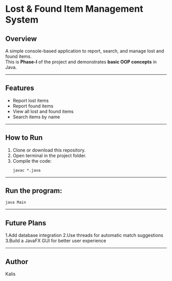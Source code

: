 # Lost & Found Item Management System

## Overview
A simple console-based application to report, search, and manage lost and found items.  
This is **Phase-I** of the project and demonstrates **basic OOP concepts** in Java.

---

## Features
- Report lost items  
- Report found items  
- View all lost and found items  
- Search items by name  

---

## How to Run
1. Clone or download this repository.  
2. Open terminal in the project folder.  
3. Compile the code:
   ```
   javac *.java

---

## Run the program:
   ```
   java Main
```
---

## Future Plans
1.Add database integration
2.Use threads for automatic match suggestions
3.Build a JavaFX GUI for better user experience

---

## Author
Kalis
